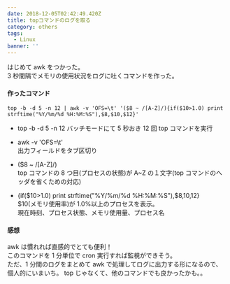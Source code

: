 ```yaml
---
date: 2018-12-05T02:42:49.420Z
title: topコマンドのログを取る
category: others
tags:
  - Linux
banner: ''
---
```


はじめて awk をつかった。  
3 秒間隔でメモリの使用状況をログに吐くコマンドを作った。

#### 作ったコマンド

```
top -b -d 5 -n 12 | awk -v 'OFS=\t' '($8 ~ /[A-Z]/){if($10>1.0) print strftime("%Y/%m/%d %H:%M:%S"),$8,$10,$12}'
```

- top -b -d 5 -n 12
  バッチモードにて 5 秒おき 12 回 top コマンドを実行

- awk -v 'OFS=\t'  
  出力フィールドをタブ区切り

- (\$8 ~ /[A-Z]/)  
  top コマンドの 8 つ目(プロセスの状態)が A~Z の１文字(top コマンドのヘッダを省くための対応)

- {if($10>1.0) print strftime("%Y/%m/%d %H:%M:%S"),$8,$10,$12}  
  \$10(メモリ使用率)が 1.0%以上のプロセスを表示。  
  現在時刻、プロセス状態、メモリ使用量、プロセス名

#### 感想

awk は慣れれば直感的でとても便利！  
このコマンドを 1 分単位で cron 実行すれば監視ができそう。  
ただ、1 分間のログをまとめて awk で処理してログに出力する形になるので、個人的にいまいち。
top じゃなくて、他のコマンドでも良かったかも。。
